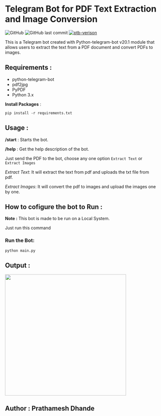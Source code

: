 # Telegram Bot for PDF Text Extraction and Image Conversion

![GitHub](https://img.shields.io/github/license/prathameshdhande22/pdftxtbot?color=red&logo=github&style=flat-square) 
![GitHub last commit](https://img.shields.io/github/last-commit/prathameshdhande22/pdftxtbot?style=flat-square)
<a href="https://docs.python-telegram-bot.org/en/stable/index.html">
![ptb-verison](https://img.shields.io/badge/python_telegram_bot-v20.1-blue)</a>

This is a Telegram bot created with Python-telegram-bot v20.1 module that allows users to extract the text from a PDF document and convert PDFs to images.

## Requirements :
- python-telegram-bot
- pdf2jpg
- PyPDF
- Python 3.x

**Install Packages** :
```
pip install -r requirements.txt
```

## Usage :
**/start** : Starts the bot.

**/help** : Get the help description of the bot.

Just send the PDF to the bot, choose any one option ```Extract Text``` or ```Extract Images```

_Extract Text_:
It will extract the text from pdf and uploads the txt file from pdf.

_Extract Images_:
It will convert the pdf to images and upload the images one by one.

## How to cofigure the bot to Run :
**Note :** This bot is made to be run on a Local System. 

Just run this command
### Run the Bot:
```
python main.py
```

##  Output :
<img src="https://user-images.githubusercontent.com/87264935/221605767-995948bf-e961-4cb1-b735-7ad50e48d35a.gif" width="400">

## Author : Prathamesh Dhande
